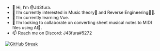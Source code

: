 - 👋 Hi, I’m @J43fura.
- 👀 I’m currently interested in Music theory🎵 and Reverse Engineering👨‍🔧. 
- 🌱 I’m currently learning Vue.
- 💞️ I’m looking to collaborate on converting sheet musical notes to MIDI files using AI🤖.
- 📫 Reach me on Discord: J43fura#5272

[![GitHub Streak](https://streak-stats.demolab.com/?user=J43fura)](https://git.io/streak-stats)

<!---
 J43fura/J43fura is a ✨ special ✨ repository because its `README.md` (this file) appears on your GitHub profile.
 You can click the Preview link to take a look at your changes.
--->
